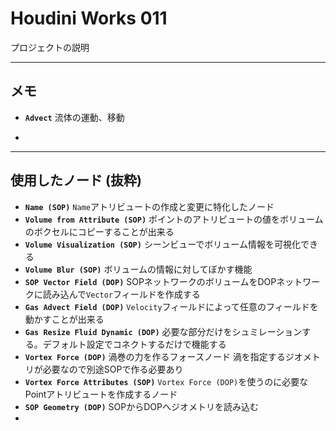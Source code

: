 # Houdini Works 011

プロジェクトの説明

------

## メモ

- **`Advect`**
  流体の運動、移動

- 

------

## 使用したノード (抜粋)

- **``Name (SOP)``**
  `Name`アトリビュートの作成と変更に特化したノード
- **``Volume from Attribute (SOP)``**
  ポイントのアトリビュートの値をボリュームのボクセルにコピーすることが出来る
- **``Volume Visualization (SOP)``**
  シーンビューでボリューム情報を可視化できる
- **``Volume Blur (SOP)``**
  ボリュームの情報に対してぼかす機能
- **``SOP Vector Field (DOP)``**
  SOPネットワークのボリュームをDOPネットワークに読み込んで`Vector`フィールドを作成する
- **``Gas Advect Field (DOP)``**
  `Velocity`フィールドによって任意のフィールドを動かすことが出来る
- **``Gas Resize Fluid Dynamic (DOP)``**
  必要な部分だけをシュミレーションする。デフォルト設定でコネクトするだけで機能する
- **``Vortex Force (DOP)``**
  渦巻の力を作るフォースノード
  渦を指定するジオメトリが必要なので別途SOPで作る必要あり
- **``Vortex Force Attributes (SOP)``**
  `Vortex Force (DOP)`を使うのに必要なPointアトリビュートを作成するノード
- **``SOP Geometry (DOP)``**
  SOPからDOPへジオメトリを読み込む
- 